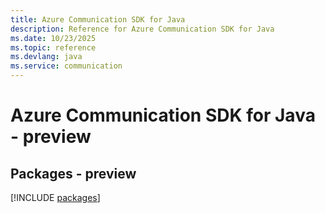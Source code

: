 ```yaml
---
title: Azure Communication SDK for Java
description: Reference for Azure Communication SDK for Java
ms.date: 10/23/2025
ms.topic: reference
ms.devlang: java
ms.service: communication
---
```

# Azure Communication SDK for Java - preview
## Packages - preview
[!INCLUDE [packages](communication-index.md)]